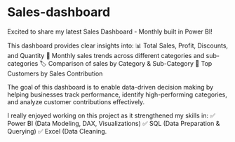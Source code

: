 # Sales-dashboard
Excited to share my latest Sales Dashboard - Monthly built in Power BI!

This dashboard provides clear insights into:
📊 Total Sales, Profit, Discounts, and Quantity
📅 Monthly sales trends across different categories and sub-categories
🏷 Comparison of sales by Category & Sub-Category
👥 Top Customers by Sales Contribution

The goal of this dashboard is to enable data-driven decision making by helping businesses track performance, identify high-performing categories, and analyze customer contributions effectively.

I really enjoyed working on this project as it strengthened my skills in:
✅ Power BI (Data Modeling, DAX, Visualizations)
✅ SQL (Data Preparation & Querying)
✅ Excel (Data Cleaning.
